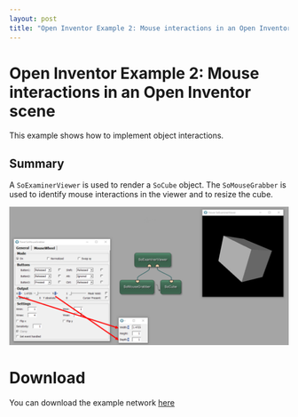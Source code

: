 ```yaml
---
layout: post
title: "Open Inventor Example 2: Mouse interactions in an Open Inventor scene"
---
```


# Open Inventor Example 2: Mouse interactions in an Open Inventor scene
This example shows how to implement object interactions.

## Summary
A `SoExaminerViewer` is used to render a `SoCube` object. The `SoMouseGrabber` is used to identify mouse interactions in the viewer and to resize the cube.

![Screenshot](/examples/open_inventor/example2/image.png)

# Download
You can download the example network [here](/examples/open_inventor/example2/OpenInventorExample2.mlab)


